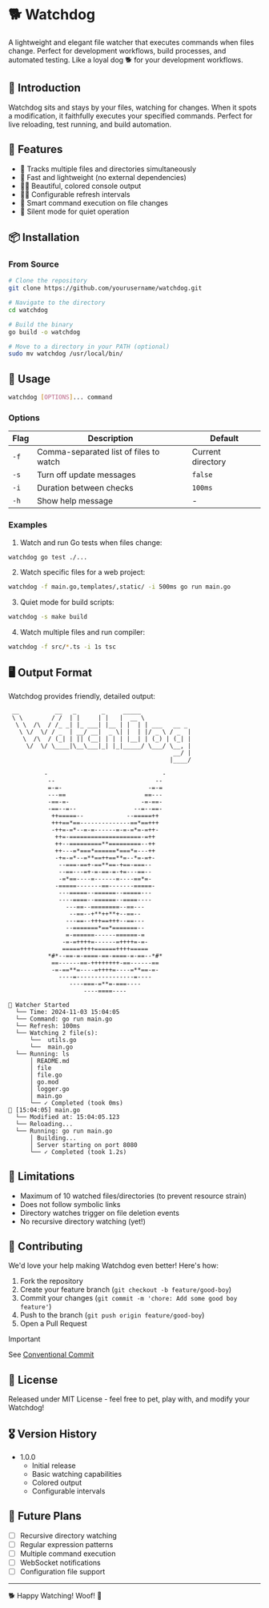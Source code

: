 # 🐕 Watchdog

A lightweight and elegant file watcher that executes commands when files change. Perfect for development workflows, build processes, and automated testing.
Like a loyal dog 🐕 for your development workflows.

## 🦮 Introduction

Watchdog sits and stays by your files, watching for changes. When it spots a modification, it faithfully executes your specified commands. Perfect for live reloading, test running, and build automation.

## 🚀 Features

- 🐾 Tracks multiple files and directories simultaneously
- 🦴 Fast and lightweight (no external dependencies)
- 🐕‍🦺 Beautiful, colored console output
- 🏃‍♂️ Configurable refresh intervals
- 🔔 Smart command execution on file changes
- 🤫 Silent mode for quiet operation

## 📦 Installation

### From Source

```bash
# Clone the repository
git clone https://github.com/yourusername/watchdog.git

# Navigate to the directory
cd watchdog

# Build the binary
go build -o watchdog

# Move to a directory in your PATH (optional)
sudo mv watchdog /usr/local/bin/
```

## 🎯 Usage

```bash
watchdog [OPTIONS]... command
```

### Options

| Flag | Description | Default |
|------|-------------|---------|
| `-f` |  Comma-separated list of files to watch | Current directory |
| `-s` |  Turn off update messages | `false` |
| `-i` | Duration between checks | `100ms` |
| `-h` |  Show help message | - |

### Examples

1. Watch and run Go tests when files change:
```bash
watchdog go test ./...
```

2. Watch specific files for a web project:
```bash
watchdog -f main.go,templates/,static/ -i 500ms go run main.go
```

3. Quiet mode for build scripts:
```bash
watchdog -s make build
```

4. Watch multiple files and run compiler:
```bash
watchdog -f src/*.ts -i 1s tsc
```

## 🖥️ Output Format

Watchdog provides friendly, detailed output:

```
 __          __   _       _     _____
 \ \        / /  | |     | |   |  __ \
  \ \  /\  / /_ _| |_ ___| |__ | |  | | ___   __ _
   \ \/  \/ / _  | __/ __|  _ \| |  | |/ _ \ / _  |
    \  /\  / (_| | || (__| | | | |__| | (_) | (_| |
     \/  \/ \____|\__\___|_| |_|_____/ \___/ \__, |
                                              __/ |
                                             |____/

          -                                -
           --                            --
           =-=-                        -=-=
           ---==                      ==---
           -==-=-                    -=-==-
           -==--=--                --=--==-
            ++=====--            --=====++
            +++==*==--------------==*==+++
            -++=-=*--=-=------=-=-=*=-=++-
             ++=-====================-=++
             ++--=========**=========--++
             ++---=*===*======*===*=---++
             -+=-=*--=**==++==**=--*=-=+-
              --===-==+-==**==-+==-===--
              --==---=+-=-==-=-+=---==--
              -=*==----=------=----==*=-
             -=====-------==-------=====-
              ---=====--======--=====---
              ----====--======--====----
                ---==--========--==---
                 --==--+**++**+--==-- 
                ---==--+++==+++--==---
                --=======*==*=======--
                =-======------======-=
               -=-=++++=------=++++=-=-
               =====++++======++++=====
           *#*--==-=-====-==-====-=-==--*#*
            ==------==-++++++++-==------==
            -=-==**=----=++++=----=**==-=-
              ----=----------------=---- 
                 ----===-=**=-===----
                     ----====----

🐶 Watcher Started
  └── Time: 2024-11-03 15:04:05
  └── Command: go run main.go
  └── Refresh: 100ms
  └── Watching 2 file(s):
      └──  utils.go
      └──  main.go
  └── Running: ls
      │ README.md
      │ file
      │ file.go
      │ go.mod
      │ logger.go
      │ main.go
      └── ✓ Completed (took 0ms)
📁 [15:04:05] main.go
  └── Modified at: 15:04:05.123
  └── Reloading...
  └── Running: go run main.go
      │ Building...
      │ Server starting on port 8080
      └── ✓ Completed (took 1.2s)
```

## 🚨 Limitations

- Maximum of 10 watched files/directories (to prevent resource strain)
- Does not follow symbolic links
- Directory watches trigger on file deletion events
- No recursive directory watching (yet!)

## 🤝 Contributing

We'd love your help making Watchdog even better! Here's how:

1. Fork the repository
2. Create your feature branch (`git checkout -b feature/good-boy`)
3. Commit your changes (`git commit -m 'chore: Add some good boy feature'`)
4. Push to the branch (`git push origin feature/good-boy`)
5. Open a Pull Request

> [!IMPORTANT]
> See [Conventional Commit](https://www.conventionalcommits.org/en/v1.0.0/)


## 📜 License

Released under MIT License - feel free to pet, play with, and modify your Watchdog!

## 🎖️ Version History

- 1.0.0
  - Initial release
  - Basic watching capabilities
  - Colored output
  - Configurable intervals

## 🐾 Future Plans

- [ ] Recursive directory watching
- [ ] Regular expression patterns
- [ ] Multiple command execution
- [ ] WebSocket notifications
- [ ] Configuration file support

---

🐕 Happy Watching! Woof! 🦴
